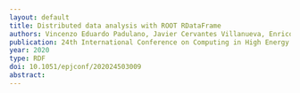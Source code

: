 ```yaml
---
layout: default
title: Distributed data analysis with ROOT RDataFrame
authors: Vincenzo Eduardo Padulano, Javier Cervantes Villanueva, Enrico Guiraud and Enric Tejedor Saavedra
publication: 24th International Conference on Computing in High Energy and Nuclear Physics (CHEP 2019)
year: 2020
type: RDF
doi: 10.1051/epjconf/202024503009
abstract:
---
```

